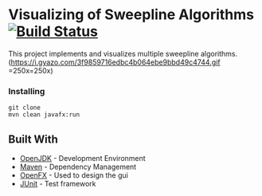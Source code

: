 # Visualizing of Sweepline Algorithms [![Build Status](https://travis-ci.org/zainlol/Sweepline.svg?branch=master)](https://travis-ci.org/zainlol/Sweepline)
This project implements and visualizes multiple sweepline algorithms.
(https://i.gyazo.com/3f9859716edbc4b064ebe9bbd49c4744.gif =250x=250x)
### Installing
```
git clone
mvn clean javafx:run
```

## Built With
* [OpenJDK](https://adoptopenjdk.net/) - Development Environment
* [Maven](https://maven.apache.org/) - Dependency Management
* [OpenFX](https://openjfx.io/) - Used to design the gui
* [JUnit](https://junit.org/junit5/) - Test framework
